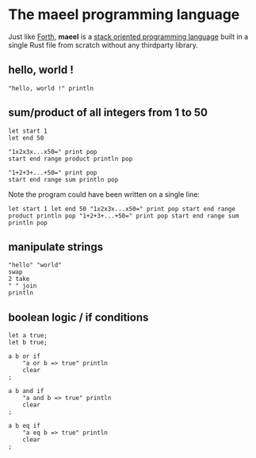 # The maeel programming language

Just like [Forth](https://en.wikipedia.org/wiki/Forth_(programming_language)), **maeel** is a [stack oriented programming language](https://en.wikipedia.org/wiki/Stack-oriented_programming) built in a single Rust file from scratch without any thirdparty library.

## hello, world !

```
"hello, world !" println
```

## sum/product of all integers from 1 to 50

```
let start 1
let end 50

"1x2x3x...x50=" print pop
start end range product println pop

"1+2+3+...+50=" print pop
start end range sum println pop
```

Note the program could have been written on a single line:
```
let start 1 let end 50 "1x2x3x...x50=" print pop start end range product println pop "1+2+3+...+50=" print pop start end range sum println pop
```

## manipulate strings

```
"hello" "world"
swap
2 take
" " join
println
```

## boolean logic / if conditions

```
let a true;
let b true; 

a b or if
    "a or b => true" println
    clear
;

a b and if
    "a and b => true" println
    clear
;

a b eq if
    "a eq b => true" println
    clear
;
```

